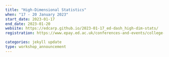 ```yaml
---
title: "High-Dimensional Statistics"
when: "17 - 20 January 2023"
start_date: 2023-01-17
end_date: 2023-01-20
website: https://edcarp.github.io/2023-01-17_ed-dash_high-dim-stats/
registration: https://www.epay.ed.ac.uk/conferences-and-events/college-of-medicine-and-veterinary-medicine/school-of-molecular-genetic-and-population-health-sciences/igc/highdimensional-statistics-jan-23

categories: jekyll update
type: workshop_announcement
---
```

